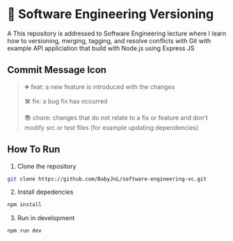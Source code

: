 # 👋 Software Engineering Versioning

A This repository is addressed to Software Engineering lecture where I learn how to versioning, merging, tagging, and resolve conflicts with Git with example API appliciation that build with Node.js using Express JS

## Commit Message Icon
> ➕ feat: a new feature is introduced with the changes
> 
> 🛠️ fix: a bug fix has occurred
> 
> 📚 chore: changes that do not relate to a fix or feature and don't modify src or test files (for example updating dependencies)

## How To Run
1. Clone the repository

```bash
git clone https://github.com/BabyJnL/software-engineering-vc.git
```

2. Install depedencies

```bash
npm install
```

3. Run in development

```bash
npm run dev
```
